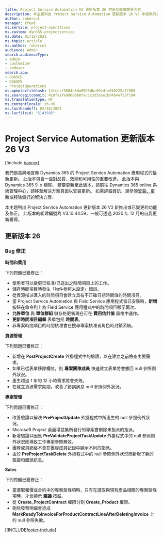 ```yaml
---
title: Project Service Automation V3 更新版本 26 的新功能或變更內容
description: 本主題列出 Project Service Automation 更新版本 26 V3 中提供的功能和修正。
author: ruhercul
manager: kfend
ms.service: project-operations
ms.custom: dyn365-projectservice
ms.date: 01/12/2021
ms.topic: article
ms.author: ruhercul
audience: Admin
search.audienceType:
- admin
- customizer
- enduser
search.app:
- D365CE
- D365PS
- ProjectOperations
ms.openlocfilehash: 14fcccf5804e5da0926dbc69bdfa040229a7f068
ms.sourcegitcommit: 418fa1fe9d605b8faccc2d5dee1b04b4e753f194
ms.translationtype: HT
ms.contentlocale: zh-HK
ms.lasthandoff: 02/10/2021
ms.locfileid: "5143585"
---
```

# <a name="project-service-automation-update-release-26-v3"></a>Project Service Automation 更新版本 26 V3

[!include [banner](../includes/psa-now-project-operations.md)]

我們很高興地宣佈 Dynamics 365 的 Project Service Automation 應用程式的最新更新。 此版本包含一些對品質、效能和可用性的重要改進。 此版本與 Dynamics 365 9. x 相容。 若要更新至此版本，請前往 Dynamics 365 online 系統管理中心，請移至解決方案頁面以安裝更新。 如需詳細資訊，請參閱[安裝、更新或移除偏好的解決方案](https://docs.microsoft.com/power-platform/admin/install-remove-preferred-solution)。

本主題列出 Project Service Automation 更新版本 26 V3 新推出或已變更的功能及修正。 此版本的組建編號為 V3.10.44.59，一般可透過 2020 年 12 月的自我更新獲得。

## <a name="update-release-26"></a>更新版本 26

### <a name="bug-fixes"></a>Bug 修正

**時間和費用**

下列問題已獲修正：

- 使用者可以變更已核准/已送出之時間項目上的工作。
- 儲存時間項目時發生「物件參照未設定」錯誤。
- 從資源指派匯入的時間項目會建立具有不正確日期時間值的時間項目。
- 當 Project Service Automation 與 Field Service 應用程式皆已安裝時，**新增** 按鈕在命令列上為 Field Service 應用程式中的時間項目顯示兩次。
- **允許單位** 與 **單位群組** 儲存格更新現在可在 **費用估計值** 窗格中運作。
- **更新時間項目編輯** 表單包括 **時間表**。
- 非專案時間項目的時間核准會在搜尋專案核准者角色時封鎖系統。

**資源管理**

下列問題已獲修正：

- 新增在 **PostProjectCreate** 外掛程式中的驗證，以在建立之前檢查主要需求。
- 如果已從表單移除欄位，則 **專案團隊成員** 快速建立表單將會擲回 null 參照例外狀況。
- 產生超過 1 年的 12 小時需求將會失敗。
- 在建立資源需求期間，改善了錯誤訊息 null 參照例外狀況。

**專案管理**

下列問題已獲修正：

- 改善驗證以解決 **PreProjectUpdate** 外掛程式中所產生的 null 參照例外狀況。
- Microsoft Project 桌面增益集所發行的專案會刪除未指派的指派。
- 新增驗證以因應 **PreValidateProjectTaskUpdate** 外掛程式中的 null 參照例外狀況而導致工作專案參照無效。
- 團隊成員網格不會在團隊成員記錄中顯示不同的指派。
- 由於 **PreProjectTaskDelete** 外掛程式中的 null 參照例外狀況而新增了新的驗證和錯誤訊息。

**Sales**

下列問題已獲修正：

- 當選取報價或合約中的專案型條項時，只有在選取與現有產品相關的專案型條項時，才會顯示 **建議** 按鈕。
- 從 **Create_ProjectContract** 權限分割 **Create_Product** 權限。
- 刪除發票明細會造成 **MarkReadyToInvoiceForProductContractLineAfterDeletingInvoice** 上的 null 參照失敗。


[!INCLUDE[footer-include](../includes/footer-banner.md)]